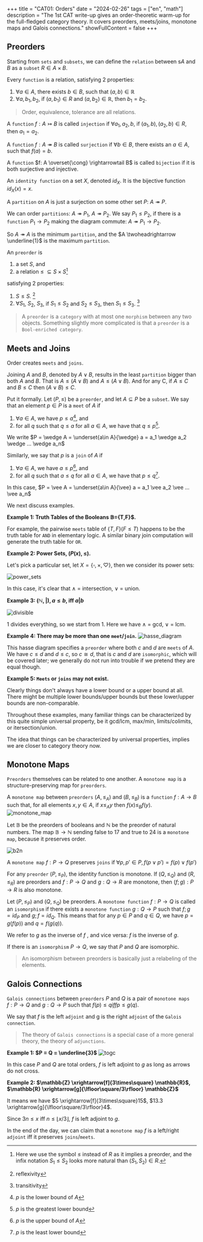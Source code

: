 +++
title = "CAT01: Orders"
date = "2024-02-26"
tags = ["en", "math"]
description = "The 1st CAT write-up gives an order-theoretic warm-up for the full-fledged category theory. It covers preorders, meets/joins, monotone maps and Galois connections."
showFullContent = false
+++

## Preorders 
Starting from `sets` and `subsets`, we can define the `relation` between s$A$ and $B$ as a `subset` $R \in A\times B$. 

Every `function` is a relation, satisfying 2 properties: 
1. $\forall a \in A$, there exists $b \in B$, such that $(a,b)\in \mathbb{R}$
2. $\forall a, b_1, b_2$, if $(a,b_1) \in R$ and $(a, b_2) \in \mathbb{R}$, then $b_1 = b_2$.

> Order, equivalence, tolerance are all relations.

A `function` $f: A\rightarrowtail B$ is called `injection` if $\forall a_1, a_2, b$, if $(a_1, b), (a_2, b) \in R$, then $a_1 = a_2$.

A `function` $f: A\twoheadrightarrow B$ is called `surjection` if $\forall b \in B$, there exists an $a \in A$, such that $f(a) = b$.

A `function` $f: A \overset{\cong} \rightarrowtail B$ is called `bijection` if it is both surjective and injective.

An `identity function` on a set $X$, denoted $id_X$. It is the bijective function $id_X(x) = x$.

A `partition` on $A$ is just a surjection on some other set $P$: $A \twoheadrightarrow P$.

We can order `partitions`: $A \twoheadrightarrow P_1$, $A \twoheadrightarrow P_2$. We say $P_1 \leqslant P_2$, if there is a `function` $P_1 \rightarrow P_2$ making the diagram commute: $A \twoheadrightarrow P_1 \rightarrow P_2$.

So $A \twoheadrightarrow A$ is the minimum `partition`, and the $A \twoheadrightarrow \underline{1}$ is the maximum `partition`.

An `preorder` is 
1. a set $S$, and
2. a relation $≤ \: \subseteq S \times S$[^1] 

satisfying 2 properties:
1. $S ≤ S$. [^2]
2. $\forall S_1$, $S_2$, $S_3$, if $S_1 ≤ S_2$ and $S_2 ≤ S_3$, then $S_1 ≤ S_3$. [^3]

> A `preorder` is a `category` with at most one `morphism` between any two objects. Something slightly more complicated is that a `preorder` is a `Bool-enriched category`. 

## Meets and Joins 
Order creates `meets` and `joins`. 

Joining $A$ and $B$, denoted by $A\vee B$, results in the least `partition` bigger than both $A$ and $B$. That is $A ≤ (A\vee B)$ and $A ≤ (A\vee B)$. And for any C, if $A ≤ C$ and $B ≤ C$ then $(A\vee B) ≤ C$. 

Put it formally. Let $(P, ≤)$ be a `preorder`, and let $A \subseteq P$ be a `subset`. We say that an element $p \in P$ is a `meet` of $A$ if
1. $\forall a\in A$, we have $p≤ a$[^4], and 
2. for all $q$ such that $q≤ a$ for all $a\in A$, we have that $q≤ p$[^5].

We write $P = \wedge A =  \underset{a\in A}{\wedge} a = a_1 \wedge a_2 \wedge ... \wedge a_n$ 

Similarly, we say that $p$ is a `join` of $A$ if
1. $\forall a\in A$, we have $a≤ p$[^6], and
2. for all $q$ such that $a≤ q$ for all $a\in A$, we have that $p≤ q$[^7].

In this case, $P = \vee A =  \underset{a\in A}{\vee} a = a_1 \vee a_2 \vee ... \vee a_n$ 

We next discuss examples.

**Example 1: Truth Tables of the Booleans $\mathbb{B}$=\{T,F\}$.**

For example, the pairwise `meets` table of $\{T,F\}(F \leq T)$ happens to be the truth table for `AND` in elementary logic. A similar binary join computation will generate the truth table for `OR`.

**Example 2: Power Sets, $(P(x), ≤)$.**

Let's pick a particular set, let $X = \{\square, \times, \heartsuit\}$, then we consider its power sets:

![power_sets](https://cmbbq.github.io/img/power_sets.png)

In this case, it's clear that $\wedge$ = intersection, $\vee$ = union.

**Example 3: $(\mathbb{N}, |), a ≤ b$, iff $a|b$**

![divisible](https://cmbbq.github.io/img/divisible.png)

1 divides everything, so we start from 1. Here we have $\wedge$ = gcd, $\vee$ = lcm.

**Example 4: There may be more than one `meet`/`join`.**
![hasse_diagram](https://cmbbq.github.io/img/hasse_diagram.png)

This hasse diagram specifies a `preorder` where both $c$ and $d$ are `meets` of $A$. We have $c≤ d$ and $d≤ c$, so $c \cong d$, that is $c$ and $d$ are `isomorphic`, which will be covered later; we generally do not run into trouble if we pretend they are equal though.

**Example 5: `Meets` or `joins` may not exist.**

Clearly things don't always have a lower bound or a upper bound at all. There might be multiple lower bounds/upper bounds but these lower/upper bounds are non-comparable.

Throughout these examples, many familiar things can be characterized by this quite simple universal property, be it gcd/lcm, max/min, limits/colimits, or itersection/union.

The idea that things can be characterized by universal properties, implies we are closer to category theory now.

## Monotone Maps
`Preorders` themselves can be related to one another. A `monotone map` is a structure-preserving map for `preorders`.

A `monotone map` between `preorders` $(A, ≤_A)$ and $(B, ≤_B)$ is a `function` $f : A \rightarrow B$ such that, for all elements $x, y ∈ A$, if $x ≤_A y$ then $f (x) ≤_B f(y)$.
![monotone_map](https://cmbbq.github.io/img/monotone_map.png)

Let $\mathbb{B}$ be the preorders of booleans and $\mathbb{N}$ be the preorder of natural numbers. The map $\mathbb{B} \rightarrow \mathbb{N}$ sending false to 17 and true to 24 is a `monotone map`, because it preserves order.

![b2n](https://cmbbq.github.io/img/b2n.png)

A `monotone map` $f: P \rightarrow Q$ preserves `joins` if $\forall p,p' \in P, f(p\vee p') = f(p) \vee f(p')$

For any `preorder` $(P, ≤_P)$, the identity function is monotone.
If $(Q, ≤_Q)$ and $(R, ≤_R)$ are preorders and $f : P → Q$ and $g : Q → R$ are monotone, then $(f ; g): P → R$ is also monotone.

Let $(P, ≤_P)$ and $(Q, ≤_Q)$ be preorders. A `monotone function` $f : P → Q$ is called an `isomorphism` if there exists a `monotone function` $g : Q → P$ such that $f;g = id_P$ and $g;f = id_Q$. This means that for any $p ∈ P$ and $q ∈ Q$, we have $p=g(f(p))$ and $q 
=f(g(q))$.

We refer to $g$ as the inverse of $f$ , and vice versa: $f$ is the inverse of $g$.

If there is an `isomorphism` $P → Q$, we say that $P$ and $Q$ are isomorphic.

> An isomorphism between preorders is basically just a relabeling of the elements.

## Galois Connections
`Galois connections` between `preorders` $P$ and $Q$ is a pair of `monotone maps` $f : P → Q$ and $g : Q → P$ such that $f(p) ≤ q iff p ≤ g(q).$ 

We say that $f$ is the left `adjoint` and g is the right `adjoint` of the `Galois connection`.

> The theory of `Galois connections` is a special case of a more general theory, the theory of `adjunctions`.

**Example 1: $P = Q = \underline{3}$**
![togc](https://cmbbq.github.io/img/Galois_connections.png)

In this case $P$ and $Q$ are total orders, $f$ is left adjoint to $g$ as long as arrows do not cross.

**Example 2: $\mathbb{Z} \xrightarrow[f]{3\times\square} \mathbb{R}$, $\mathbb{R} \xrightarrow[g]{\lfloor\square/3\rfloor} \mathbb{Z}$**

It means we have $5 \xrightarrow[f]{3\times\square}15$, $13.3 \xrightarrow[g]{\lfloor\square/3\rfloor}4$. 

Since $3n ≤ x$ iff $n ≤ \lfloor x/3\rfloor$, $f$ is left adjoint to $g$.

In the end of the day, we can claim that a `monotone map` $f$ is a left/right `adjoint` iff it preserves `joins`/`meets`.




[^1]: Here we use the symbol $≤$ instead of $R$ as it implies a preorder, and the infix notation $S_1 ≤ S_2$ looks more natural than $(S_1,S_2) \in R$.
[^2]: reflexivity
[^3]: transitivity
[^4]: $p$ is the lower bound of $A$
[^5]: $p$ is the greatest lower bound
[^6]: $p$ is the upper bound of $A$
[^7]: $p$ is the least lower bound
